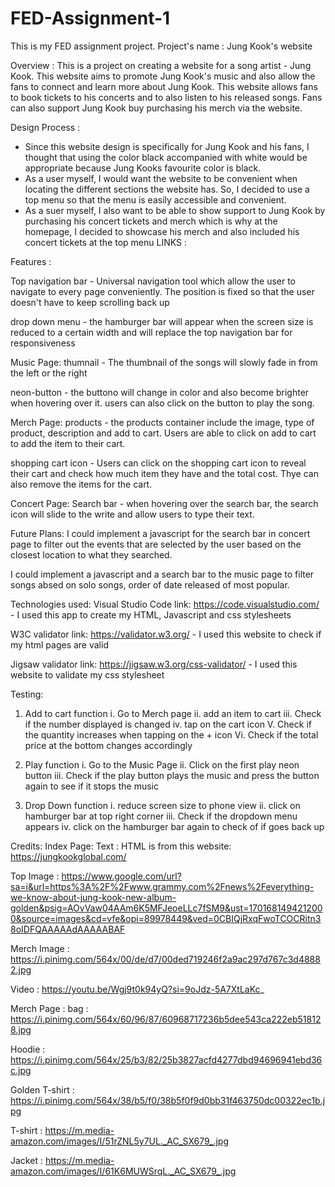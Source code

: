 # FED-Assignment-1
This is my FED assignment project.
Project's name : 
Jung Kook's website

Overview :
This is a project on creating a website for a song artist - Jung Kook. This website aims to promote Jung Kook's music and also allow the fans to connect and learn more about Jung Kook. This website allows fans to book tickets to his concerts and to also listen to his released songs. Fans can also support Jung Kook buy purchasing his merch via the website.

Design Process :
- Since this website design is specifically for Jung Kook and his fans, I thought that using the color black accompanied with white would be appropriate because Jung Kooks favourite color is black.
- As a user myself, I would want the website to be convenient when locating the different sections the website has. So, I decided to use a top menu so that the menu is easily accessible and convenient.
- As a suer myself, I also want to be able to show support to Jung Kook by purchasing his concert tickets and merch which is why at the homepage, I decided to showcase his merch and also included his concert tickets at the top menu
LINKS :

Features :

Top navigation bar - Universal navigation tool which allow the user to navigate to every page conveniently. The position is fixed so that the user doesn't have to keep scrolling back up

drop down menu - the hamburger bar will appear when the screen size is reduced to a certain width and will replace the top navigation bar for responsiveness

Music Page:
thumnail - The thumbnail of the songs will slowly fade in from the left or the right 

neon-button - the buttono will change in color and also become brighter when hovering over it. users can also click on the button to play the song.

Merch Page:
products - the products container include the image, type of product, description and add to cart. Users are able to click on add to cart to add the item to their cart.

shopping cart icon - Users can click on the shopping cart icon to reveal their cart and check how much item they have and the total cost. Thye can also remove the items for the cart.

Concert Page:
Search bar - when hovering over the search bar, the search icon will slide to the write and allow users to type their text. 

Future Plans:
I could implement a javascript for the search bar in concert page to filter out the events that are selected by the user based on the closest location to what they searched.

I could implement a javascript and a search bar to the music page to filter songs absed on solo songs, order of date released of most popular.

Technologies used:
Visual Studio Code link: https://code.visualstudio.com/ - I used this app to create my HTML, Javascript and css stylesheets

W3C validator link: https://validator.w3.org/ - I used this website to check if my html pages are valid

Jigsaw validator link: https://jigsaw.w3.org/css-validator/ - I used this website to validate my css stylesheet

Testing:
1. Add to cart function
      i. Go to Merch page
     ii. add an item to cart
    iii. Check if the number displayed is changed
     iv. tap on the cart icon
      V. Check if the quantity increases when tapping on the + icon
     Vi. Check if the total price at the bottom changes accordingly

2. Play function
      i. Go to the Music Page
     ii. Click on the first play neon button
    iii. Check if the play button plays the music and press the button again to see if it stops the music

3. Drop Down function
      i. reduce screen size to phone view
     ii. click on hamburger bar at top right corner
    iii. Check if the dropdown menu appears
     iv. click on the hamburger bar again to check of if goes back up

Credits:
Index Page:
Text : HTML is from this website: https://jungkookglobal.com/ 

Top Image : 
https://www.google.com/url?sa=i&url=https%3A%2F%2Fwww.grammy.com%2Fnews%2Feverything-we-know-about-jung-kook-new-album-golden&psig=AOvVaw04AAm6K5MFJeoeLLc7fSM9&ust=1701681494212000&source=images&cd=vfe&opi=89978449&ved=0CBIQjRxqFwoTCOCRitn38oIDFQAAAAAdAAAAABAF

Merch Image : https://i.pinimg.com/564x/00/de/d7/00ded719246f2a9ac297d767c3d48882.jpg

Video : https://youtu.be/Wgj9t0k94yQ?si=9oJdz-5A7XtLaKc_

Merch Page : 
bag : https://i.pinimg.com/564x/60/96/87/60968717236b5dee543ca222eb518128.jpg

Hoodie : https://i.pinimg.com/564x/25/b3/82/25b3827acfd4277dbd94696941ebd36c.jpg

Golden T-shirt : https://i.pinimg.com/564x/38/b5/f0/38b5f0f9d0bb31f463750dc00322ec1b.jpg

T-shirt : https://m.media-amazon.com/images/I/51rZNL5y7UL._AC_SX679_.jpg

Jacket : https://m.media-amazon.com/images/I/61K6MUWSrqL._AC_SX679_.jpg
